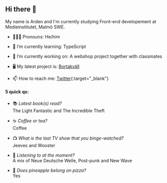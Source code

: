 ## Hi there 👋

My name is Arden and I'm currently studying Front-end developement at Medieinstitutet, Malmö SWE. 

- 💁🏼‍♂️ Pronouns: He/him 
- 🌱 I’m currently learning: TypeScript
- 🔭 I’m currently working on: A webshop project together with classmates 
- 🖥️ My latest project is: [Bortakväll](https://gentle-dusk-abe4a9.netlify.app/index.html "Link to Bortakväll: A webshop (school project)")

- 📫 How to reach me: [Twitter](https://twitter.com/ardentmind "Twitter profile @ardentmind"){:target="_blank"}

#### 5 quick qs: 

- 📚 _Latest book(s) read?_ <br>
The Light Fantastic and The Incredible Theft

- ☕️ _Coffee or tea?_ <br>
Coffee

- 📺 _What is the last TV show that you binge-watched?_ <br>
Jeeves and Wooster

- 🎵 _Listening to at the moment?_ <br>
A mix of Neue Deutsche Welle, Post-punk and New Wave

- 🍍 _Does pineapple belong on pizza?_ <br>
Yes


<!--
**arden-rh/arden-rh** is a ✨ _special_ ✨ repository because its `README.md` (this file) appears on your GitHub profile.

Here are some ideas to get you started:

- 🔭 I’m currently working on ...
- 🌱 I’m currently learning ...
- 👯 I’m looking to collaborate on ...
- 🤔 I’m looking for help with ...
- 💬 Ask me about ...
- 📫 How to reach me: ...
- ⚡ Fun fact: ...
-->
